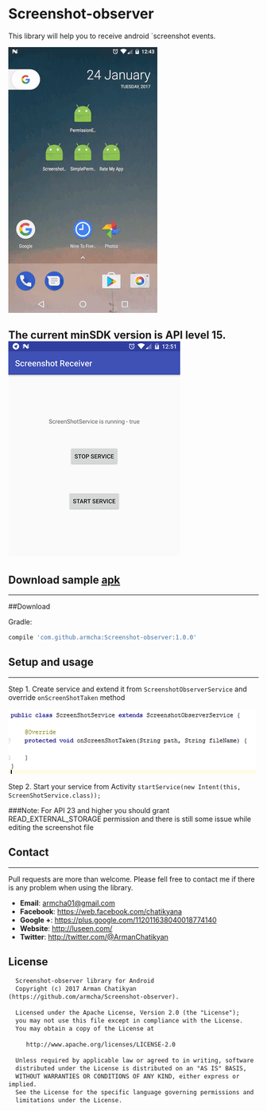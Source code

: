 # Screenshot-observer
This library will help you to receive android `screenshot events.

![](screens/gif.gif)

The current minSDK version is API level 15.
![](screens/screen.png)
-----------------------


## Download sample [apk][1]
[1]: https://github.com/armcha/Screenshot-observer/raw/master/screens/Screenshot-observer-sample.apk
-----------------------

##Download

Gradle:
```groovy
compile 'com.github.armcha:Screenshot-observer:1.0.0'
```

## Setup and usage
-----------------------

Step 1.
Create service and extend it from ```ScreenshotObserverService``` and override ```onScreenShotTaken``` method

![](screens/screen2.png)

Step 2.
Start your service from Activity
```startService(new Intent(this, ScreenShotService.class));```

###Note:
For API 23 and higher you should grant READ_EXTERNAL_STORAGE permission and
there is still some issue while editing the screenshot file

## Contact
-----------------------

Pull requests are more than welcome.
Please fell free to contact me if there is any problem when using the library.

- **Email**: armcha01@gmail.com
- **Facebook**: https://web.facebook.com/chatikyana
- **Google +**: https://plus.google.com/112011638040018774140
- **Website**: http://luseen.com/
- **Twitter**: http://twitter.com/@ArmanChatikyan


License
--------


      Screenshot-observer library for Android
      Copyright (c) 2017 Arman Chatikyan (https://github.com/armcha/Screenshot-observer).

      Licensed under the Apache License, Version 2.0 (the "License");
      you may not use this file except in compliance with the License.
      You may obtain a copy of the License at

         http://www.apache.org/licenses/LICENSE-2.0

      Unless required by applicable law or agreed to in writing, software
      distributed under the License is distributed on an "AS IS" BASIS,
      WITHOUT WARRANTIES OR CONDITIONS OF ANY KIND, either express or implied.
      See the License for the specific language governing permissions and
      limitations under the License.




